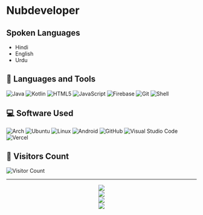 # Nubdeveloper

## Spoken Languages
- Hindi
- English
- Urdu

## 🧰 Languages and Tools
![Java](https://img.shields.io/badge/Java-ED8B00?style=for-the-badge&logo=java&logoColor=white)
![Kotlin](https://img.shields.io/badge/Kotlin-7F52FF?style=for-the-badge&logo=kotlin&logoColor=white)
![HTML5](https://img.shields.io/badge/HTML5-E34F26?style=for-the-badge&logo=html5&logoColor=white)
![JavaScript](https://img.shields.io/badge/JavaScript-F7DF1E?style=for-the-badge&logo=javascript&logoColor=black)
![Firebase](https://img.shields.io/badge/Firebase-FFCA28?style=for-the-badge&logo=firebase&logoColor=black)
![Git](https://img.shields.io/badge/Git-F05032?style=for-the-badge&logo=git&logoColor=white)
![Shell](https://img.shields.io/badge/Shell-FFD500?style=for-the-badge&logo=gnu-bash&logoColor=black)

## 💻 Software Used
![Arch](https://img.shields.io/badge/Arch-1793D1?style=for-the-badge&logo=arch-linux&logoColor=white)
![Ubuntu](https://img.shields.io/badge/Ubuntu-E95420?style=for-the-badge&logo=ubuntu&logoColor=white)
![Linux](https://img.shields.io/badge/Linux-FCC624?style=for-the-badge&logo=linux&logoColor=black)
![Android](https://img.shields.io/badge/Android-3DDC84?style=for-the-badge&logo=android&logoColor=white)
![GitHub](https://img.shields.io/badge/GitHub-181717?style=for-the-badge&logo=github&logoColor=white)
![Visual Studio Code](https://img.shields.io/badge/VS%20Code-007ACC?style=for-the-badge&logo=visual-studio-code&logoColor=white)
![Vercel](https://img.shields.io/badge/Vercel-000000?style=for-the-badge&logo=vercel&logoColor=white)

## 🧮 Visitors Count
![Visitor Count](https://profile-counter.glitch.me/YourGitHubUsername/count.svg)

---

<p align="center">
  <img src="https://github-readme-stats.vercel.app/api?username=YourGitHubUsername&show_icons=true&theme=radical&count_private=true&hide=prs"/>
  <br>
  <img src="https://github-readme-stats.vercel.app/api/top-langs/?username=YourGitHubUsername&layout=compact&theme=radical"/>
  <br>
  <img src="https://github-profile-trophy.vercel.app/?username=YourGitHubUsername&theme=onedark"/>
  <br>
  <img src="https://github-readme-activity-graph.vercel.app/graph?username=YourGitHubUsername&theme=react-dark"/>
</p>
